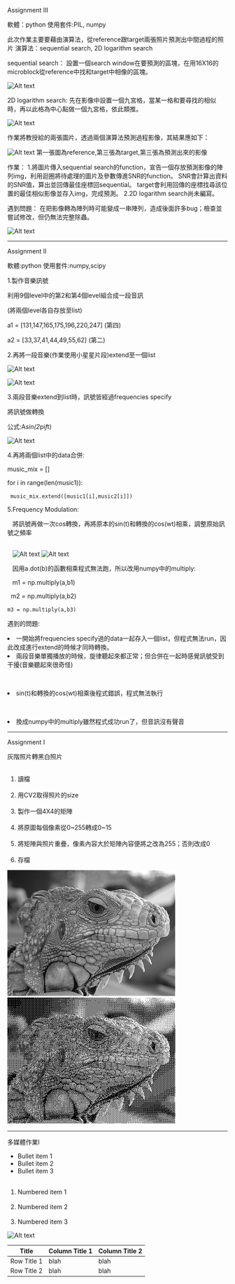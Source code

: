 Assignment III

軟體：python
使用套件:PIL, numpy

此次作業主要要藉由演算法，從reference跟target兩張照片預測出中間過程的照片
演算法：sequential search, 2D logarithm search

sequential search：
設置一個search window在要預測的區塊，在用16X16的microblock從reference中找和target中相像的區塊。

![Alt text](https://i.imgur.com/vFvqjSx.jpg)
 
2D logarithm search:
先在影像中設置一個九宮格，當某一格和要尋找的相似時，再以此格為中心點做一個九宮格，依此類推。

![Alt text](https://i.imgur.com/PgzpAtD.jpg)

作業將教授給的兩張圖片，透過兩個演算法預測過程影像，其結果應如下：

![Alt text](https://i.imgur.com/lhKaX0N.png)
第一張圖為reference,第三張為target,第三張為預測出來的影像

作業：
1.將圖片傳入sequential search的function，宣告一個存放預測影像的陣列img，利用迴圈將待處理的圖片及參數傳進SNR的function。
SNR會計算出資料的SNR值，算出並回傳最佳座標回sequential。
target會利用回傳的座標找尋該位置的最佳相似影像並存入img，完成預測。
2.2D logarithm search尚未編寫。

遇到問題：
在把影像轉為陣列時可能變成一串陣列，造成後面許多bug；檢查並嘗試修改，但仍無法完整除蟲。

![Alt text](https://i.imgur.com/ompXbjt.jpg)

------------------------------------------------------------------------
Assignment II

軟體:python
使用套件:numpy,scipy

1.製作音樂訊號

  利用9個level中的第2和第4個level組合成一段音訊
  
 
 
  (將兩個level各自存放至list)
 
  a1 = [131,147,165,175,196,220,247] (第四)
 
  a2 = [33,37,41,44,49,55,62] (第二)
  
 
 
 2.再將一段音樂(作業使用小星星片段)extend至一個list
 
  ![Alt text](https://i.imgur.com/lmQBM5A.jpg)
 
  ![Alt text](https://i.imgur.com/VfuRDO4.jpg)
  
 
 
 3.兩段音樂extend到list時，訊號皆經過frequencies specify
 
  將訊號做轉換
 
  公式:A*sin(2*pi*f*t)
 
  ![Alt text](https://i.imgur.com/6czXeCr.jpg) 
  
 
 
 4.再將兩個list中的data合併:
 
   music_mix = []
  
  
   for i in range(len(music1)):
  
     music_mix.extend([music1[i],music2[i]])
     
     
     
5.Frequency Modulation:

    將訊號再做一次cos轉換，再將原本的sin(t)和轉換的cos(wt)相乘，調整原始訊號之頻率
    
        
    ![Alt text](https://i.imgur.com/I8QAqGn.jpg)
    ![Alt text](https://i.imgur.com/Sa4hofE.jpg)
    
    
    因用a.dot(b)的函數相乘程式無法跑，所以改用numpy中的multiply:
    
    
    m1 = np.multiply(a,b1)
    
    
    m2 = np.multiply(a,b2)
    
    
    m3 = np.multiply(a,b3)

遇到的問題:

  <li>一開始將frequencies specify過的data一起存入一個list，但程式無法run，因此改成進行extend的時候才同時轉換。</li>
 
  <li>兩段音樂單獨播放的時候，旋律聽起來都正常；但合併在一起時感覺訊號受到干擾(音樂聽起來很奇怪)</li>
  
  <li>sin(t)和轉換的cos(wt)相乘後程式錯誤，程式無法執行</li>
  
  <li>換成numpy中的multiply雖然程式成功run了，但音訊沒有聲音</li>

---------------------------------------------------------------

Assignment I

灰階照片轉黑白照片

<ol>
  <li>讀檔</li>
  <li>用CV2取得照片的size</li>
  <li>製作一個4X4的矩陣</li>
  <li>將原圖每個像素從0~255轉成0~15</li>
  <li>將矩陣與照片重疊，像素內容大於矩陣內容便將之改為255；否則改成0</li>
  <li>存檔</li>
</ol>

![Alt text](001.jpg) 
![Alt text](result.jpg)

-----------------------------------------------------------------

多媒體作業I

* Bullet item 1
* Bullet item 2
* Bullet item 3

<ol>
  <li>Numbered item 1</li>
  <li>Numbered item 2</li>
  <li>Numbered item 3</li>
</ol>
 
![Alt text](https://parentinghealthybabies.com/wp-content/uploads/2012/12/apple-16.jpg) 

| Title | Column Title 1 | Column Title 2 |
| ------| ------ | ------ |
| Row Title 1 | blah | blah |
| Row Title 2 | blah | blah |

